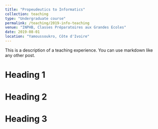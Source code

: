```yaml
---
title: "Propeudeutics to Informatics"
collection: teaching
type: "Undergraduate course"
permalink: /teaching/2019-info-teaching
venue: "INPHB, Classes Préparatoires aux Grandes Ecoles"
date: 2019-08-01
location: "Yamoussoukro, Côte d'Ivoire"
---
```


This is a description of a teaching experience. You can use markdown like any other post.

Heading 1
======

Heading 2
======

Heading 3
======